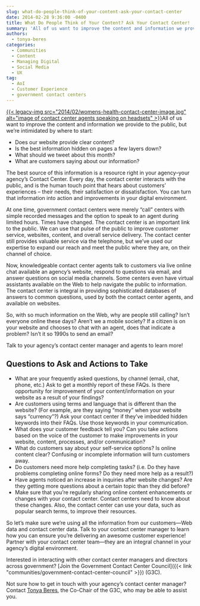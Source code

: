```yaml
---
slug: what-do-people-think-of-your-content-ask-your-contact-center
date: 2014-02-28 9:36:00 -0400
title: What Do People Think of Your Content? Ask Your Contact Center!
summary: 'All of us want to improve the content and information we provide to the public, but we’re intimidated by where to start: Does our website provide clear content? Is the best information hidden on pages a few layers down? What should we tweet about'
authors:
  - tonya-beres
categories:
  - Communities
  - Content
  - Managing Digital
  - Social Media
  - UX
tag:
  - AoI
  - Customer Experience
  - government contact centers
---
```


[{{< legacy-img src="2014/02/womens-health-contact-center-image.jpg" alt="image of contact center agents speaking on headsets" >}}](https://s3.amazonaws.com/digitalgov/_legacy-img/2014/02/womens-health-contact-center-image.jpg)All of us want to improve the content and information we provide to the public, but we’re intimidated by where to start:

  * Does our website provide clear content?
  * Is the best information hidden on pages a few layers down?
  * What should we tweet about this month?
  * What are customers saying about our information?

The best source of this information is a resource right in your agency–your agency’s Contact Center. Every day, the contact center interacts with the public, and is the human touch point that hears about customers’ experiences &#8211; their needs, their satisfaction or dissatisfaction. You can turn that information into action and improvements in your digital environment.

At one time, government contact centers were merely “call” centers with simple recorded messages and the option to speak to an agent during limited hours. Times have changed. The contact center is an important link to the public. We can use that pulse of the public to improve customer service, websites, content, and overall service delivery. The contact center still provides valuable service via the telephone, but we’ve used our expertise to expand our reach and meet the public where they are, on their channel of choice.

Now, knowledgeable contact center agents talk to customers via live online chat available an agency’s website, respond to questions via email, and answer questions on social media channels. Some centers even have virtual assistants available on the Web to help navigate the public to information. The contact center is integral in providing sophisticated databases of answers to common questions, used by both the contact center agents, and available on websites.

So, with so much information on the Web, why are people still calling? Isn’t everyone online these days? Aren’t we a mobile society? If a citizen is on your website and chooses to chat with an agent, does that indicate a problem? Isn’t it so 1990s to send an email?

Talk to your agency’s contact center manager and agents to learn more!

## Questions to Ask and Actions to Take

  * What are your frequently asked questions, by channel (email, chat, phone, etc.) Ask to get a monthly report of these FAQs. Is there opportunity for improvement of your content/information on your website as a result of your findings?
  * Are customers using terms and language that is different than the website? (For example, are they saying “money” when your website says “currency”?) Ask your contact center if they’ve imbedded hidden keywords into their FAQs. Use those keywords in your communication.
  * What does your customer feedback tell you? Can you take actions based on the voice of the customer to make improvements in your website, content, processes, and/or communication?
  * What do customers say about your self-service options? Is online content clear? Confusing or incomplete information will turn customers away.
  * Do customers need more help completing tasks? (i.e. Do they have problems completing online forms? Do they need more help as a result?)
  * Have agents noticed an increase in inquiries after website changes? Are they getting more questions about a certain topic than they did before?
  * Make sure that you’re regularly sharing online content enhancements or changes with your contact center. Contact centers need to know about these changes. Also, the contact center can use your data, such as popular search terms, to improve their resources.

So let’s make sure we’re using all the information from our customers—Web data and contact center data. Talk to your contact center manager to learn how you can ensure you’re delivering an awesome customer experience! Partner with your contact center team—they are an integral channel in your agency’s digital environment.

Interested in interacting with other contact center managers and directors across government? [Join the Government Contact Center Council]({{< link "communities/government-contact-center-council" >}}) (G3C).

Not sure how to get in touch with your agency&#8217;s contact center manager? Contact [Tonya Beres](mailto:tonya.beres@gsa.gov), the Co-Chair of the G3C, who may be able to assist you.